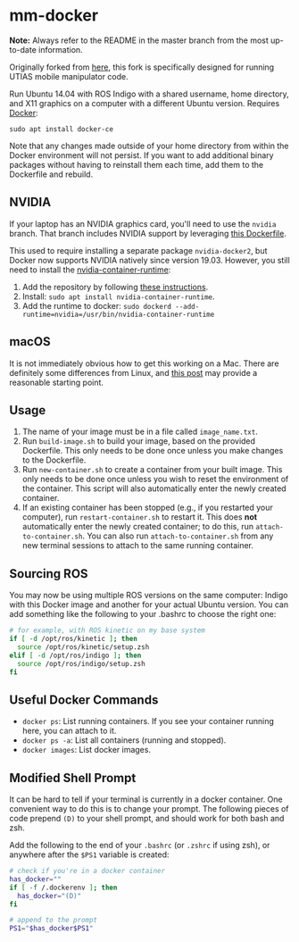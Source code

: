 # mm-docker

**Note:** Always refer to the README in the master branch from the most
up-to-date information.

Originally forked from [here](https://github.com/jbohren/rosdocked), this fork
is specifically designed for running UTIAS mobile manipulator code.

Run Ubuntu 14.04 with ROS Indigo with a shared username, home directory, and
X11 graphics on a computer with a different Ubuntu version. Requires
[Docker](https://docs.docker.com/engine/installation/linux/ubuntulinux/):
```
sudo apt install docker-ce
```

Note that any changes made outside of your home directory from within the
Docker environment will not persist. If you want to add additional binary
packages without having to reinstall them each time, add them to the Dockerfile
and rebuild.

## NVIDIA

If your laptop has an NVIDIA graphics card, you'll need to use the `nvidia`
branch. That branch includes NVIDIA support by leveraging [this
Dockerfile](https://hub.docker.com/r/lindwaltz/ros-indigo-desktop-full-nvidia/).

This used to require installing a separate package `nvidia-docker2`, but Docker
now supports NVIDIA natively since version 19.03. However, you still need to
install the
[nvidia-container-runtime](https://github.com/NVIDIA/nvidia-container-runtime):
1. Add the repository by following [these instructions](https://nvidia.github.io/nvidia-container-runtime/).
2. Install: `sudo apt install nvidia-container-runtime`.
3. Add the runtime to docker: `sudo dockerd --add-runtime=nvidia=/usr/bin/nvidia-container-runtime`

## macOS

It is not immediately obvious how to get this working on a Mac. There are
definitely some differences from Linux, and [this post](http://qr.ae/TUTszl)
may provide a reasonable starting point.

## Usage

1. The name of your image must be in a file called `image_name.txt`.
2. Run `build-image.sh` to build your image, based on the provided Dockerfile.
   This only needs to be done once unless you make changes to the Dockerfile.
3. Run `new-container.sh` to create a container from your built image. This
   only needs to be done once unless you wish to reset the environment of the
   container. This script will also automatically enter the newly created
   container.
4. If an existing container has been stopped (e.g., if you restarted your
   computer), run `restart-container.sh` to restart it. This does **not**
   automatically enter the newly created container; to do this, run
   `attach-to-container.sh`. You can also run `attach-to-container.sh` from any
   new terminal sessions to attach to the same running container.

## Sourcing ROS

You may now be using multiple ROS versions on the same computer: Indigo with
this Docker image and another for your actual Ubuntu version. You can add
something like the following to your .bashrc to choose the right one:
```bash
# for example, with ROS kinetic on my base system
if [ -d /opt/ros/kinetic ]; then
  source /opt/ros/kinetic/setup.zsh
elif [ -d /opt/ros/indigo ]; then
  source /opt/ros/indigo/setup.zsh
fi
```

## Useful Docker Commands

* `docker ps`: List running containers. If you see your container running here,
  you can attach to it.
* `docker ps -a`: List all containers (running and stopped).
* `docker images`: List docker images.

## Modified Shell Prompt

It can be hard to tell if your terminal is currently in a docker container. One
convenient way to do this is to change your prompt. The following pieces of
code prepend `(D)` to your shell prompt, and should work for both bash and zsh.

Add the following to the end of your `.bashrc` (or `.zshrc` if using zsh), or
anywhere after the `$PS1` variable is created:
```bash
# check if you're in a docker container
has_docker=""
if [ -f /.dockerenv ]; then
  has_docker="(D)"
fi

# append to the prompt
PS1="$has_docker$PS1"
```
